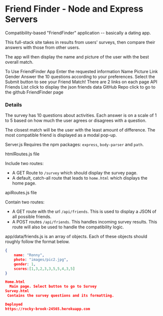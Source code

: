 # Friend Finder - Node and Express Servers

Compatibility-based "FriendFinder" application -- basically a dating app.

This full-stack site takes in results from users' surveys, then compare their answers with those from other users. 

The app will then display the name and picture of the user with the best overall match. 

To Use FriendFinder App 
  Enter the requested information
  Name
  Picture Link
  Gender
 Answer the 10 questions according to your preferences.
Select the Submit button to see your Friend Match!
There are 2 links on each page
API Friends List  click to display the json friends data
GitHub Repo  click to go to the github FriendFinder page
### Details
The survey has 10 questions about activities. Each answer is on a scale of 1 to 5 based on how much the user agrees or disagrees with a question.

The closest match will be the user with the least amount of difference.
The most compatible friend is displayed as a modal pop-up.

Server.js
 Requires the npm packages: `express`, `body-parser` and `path`.

htmlRoutes.js file 

 Include two routes:
   * A GET Route to `/survey` which should display the survey page.
   * A default, catch-all route that leads to `home.html` which displays
     the home page. 

apiRoutes.js file  

 Contain two routes:

   * A GET route with the url `/api/friends`. This is used to display a 
     JSON of all possible friends.
   * A POST routes `/api/friends`. This handles incoming survey results.
     This route will also be used to handle the compatibility logic. 

app/data/friends.js is an array of objects. Each of these objects should roughly follow the format below.

```json
{
    name: "Ronny",
    photo: "images/pic2.jpg",
    gender: 1,
    scores:[1,3,2,3,3,5,5,4,3,5]
}

Home.html
  Main page. Select button to go to Survey
Survey.html
 Contains the survey questions and its formatting.

Deployed
https://rocky-brook-24565.herokuapp.com
